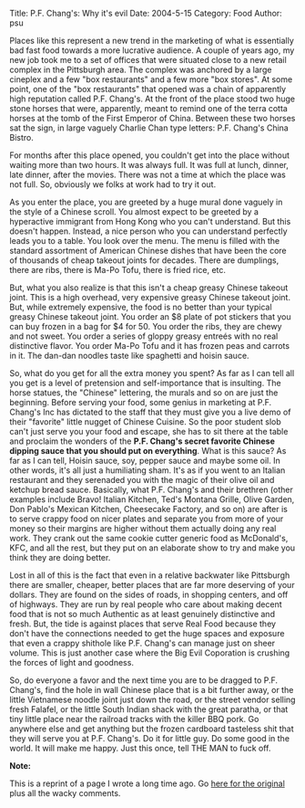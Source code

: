 Title: P.F. Chang's: Why it's evil
Date: 2004-5-15
Category: Food
Author: psu

Places like this represent a new trend in the marketing of what is essentially bad fast food towards a more lucrative audience.
A couple of years ago, my new job took me to a set of offices that were situated close to a new retail complex in the Pittsburgh area. The complex was anchored by a large cineplex and a few "box restaurants" and a few more "box stores".
At some point, one of the "box restaurants" that opened was a chain of apparently high reputation called P.F. Chang's. At the front of the place stood two huge stone horses that were, apparently, meant to remind one of the terra cotta horses at the tomb of the First Emperor of China. Between these two horses sat the sign, in large vaguely Charlie Chan type letters: P.F. Chang's China Bistro.

For months after this place opened, you couldn't get into the place without waiting more than two hours. It was always full. It was full at lunch, dinner, late dinner, after the movies. There was not a time at which the place was not full.
So, obviously we folks at work had to try it out.

As you enter the place, you are greeted by a huge mural done vaguely in the style of a Chinese scroll. You almost expect to be greeted by a hyperactive immigrant from Hong Kong who you can't understand. But this doesn't happen. Instead, a nice person who you can understand perfectly leads you to a table. You look over the menu. The menu is filled with the standard assortment of American Chinese dishes that have been the core of thousands of cheap takeout joints for decades. There are dumplings, there are ribs, there is Ma-Po Tofu, there is fried rice, etc.

But, what you also realize is that this isn't a cheap greasy Chinese takeout joint. This is a high overhead, very expensive greasy Chinese takeout joint. But, while extremely expensive, the food is no better than your typical greasy Chinese takeout joint. You order an $8 plate of pot stickers that you can buy frozen in a bag for $4 for 50. You order the ribs, they are chewy and not sweet. You order a series of gloppy greasy entreés with no real distinctive flavor. You order Ma-Po Tofu and it has frozen peas and carrots in it. The dan-dan noodles taste like spaghetti and hoisin sauce.

So, what do you get for all the extra money you spent? As far as I can tell all you get is a level of pretension and self-importance that is insulting. The horse statues, the "Chinese" lettering, the murals and so on are just the beginning. Before serving your food, some genius in marketing at P.F. Chang's Inc has dictated to the staff that they must give you a live demo of their "favorite" little nugget of Chinese Cuisine. So the poor student slob can't just serve you your food and escape, she has to sit there at the table and proclaim the wonders of the **P.F. Chang's secret favorite Chinese dipping sauce that you should put on everything**. What is this sauce? As far as I can tell, Hoisin sauce, soy, pepper sauce and maybe some oil. In other words, it's all just a humiliating sham. It's as if you went to an Italian restaurant and they serenaded you with the magic of their olive oil and ketchup bread sauce.
Basically, what P.F. Chang's and their brethren (other examples include Bravo! Italian Kitchen, Ted's Montana Grille, Olive Garden, Don Pablo's Mexican Kitchen, Cheesecake Factory, and so on) are after is to serve crappy food on nicer plates and separate you from more of your money so their margins are higher without them actually doing any real work. They crank out the same cookie cutter generic food as McDonald's, KFC, and all the rest, but they put on an elaborate show to try and make you think they are doing better.

Lost in all of this is the fact that even in a relative backwater like Pittsburgh there are smaller, cheaper, better places that are far more deserving of your dollars. They are found on the sides of roads, in shopping centers, and off of highways. They are run by real people who care about making decent food that is not so much Authentic as at least genuinely distinctive and fresh. But, the tide is against places that serve Real Food because they don't have the connections needed to get the huge spaces and exposure that even a crappy shithole like P.F. Chang's can manage just on sheer volume. This is just another case where the Big Evil Coporation is crushing the forces of light and goodness.

So, do everyone a favor and the next time you are to be dragged to P.F. Chang's, find the hole in wall Chinese place that is a bit further away, or the little Vietnamese noodle joint just down the road, or the street vendor selling fresh Falafel, or the little South Indian shack with the great paratha, or that tiny little place near the railroad tracks with the killer BBQ pork. Go anywhere else and get anything but the frozen cardboard tasteless shit that they will serve you at P.F. Chang's.
Do it for little guy. Do some good in the world. It will make me happy. Just this once, tell THE MAN to fuck off.

**Note:**

This is a reprint of a page I wrote a long time ago. Go <a href="http://www.tleaves.com/weblog/archives/000091.html">here for the original</a> plus all the wacky comments.
